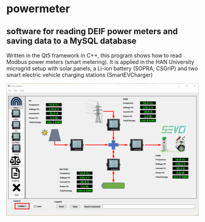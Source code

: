 # powermeter

## software for reading DEIF power meters and saving data to a MySQL database

Written in the Qt5 framework in C++, this program shows how to read Modbus power meters (smart metering).
It is applied in the HAN University microgrid setup with solar panels, a Li-ion battery (SOPRA, CSGriP) and  two smart electric vehicle charging stations (SmartEVCharger)

![powermeter program](powermeter.png)
